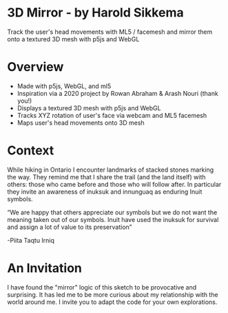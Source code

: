 # 3D Mirror - by Harold Sikkema
Track the user's head movements with ML5 / facemesh and mirror them onto a textured 3D mesh with p5js and WebGL

# Overview
- Made with p5js, WebGL, and ml5
- Inspiration via a 2020 project by Rowan Abraham & Arash Nouri (thank you!)
- Displays a textured 3D mesh with p5js and WebGL
- Tracks XYZ rotation of user's face via webcam and ML5 facemesh 
- Maps user's head movements onto 3D mesh

# Context
While hiking in Ontario I encounter landmarks of stacked stones marking the way. They remind me that I share the trail (and the land itself) with others: those who came before and those who will follow after. In particular they invite an awareness of inuksuk and innunguaq as enduring Inuit symbols.

“We are happy that others appreciate our symbols but we do not want the meaning taken out of our symbols. Inuit have used the inuksuk for survival and assign a lot of value to its preservation”

-Piita Taqtu Irniq

# An Invitation
I have found the "mirror" logic of this sketch to be provocative and surprising. It has led me to be more curious about my relationship with the world around me. I invite you to adapt the code for your own explorations.
